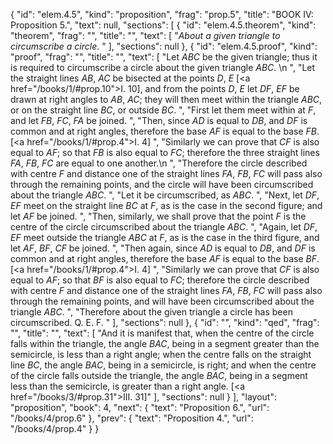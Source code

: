 {
  "id": "elem.4.5",
  "kind": "proposition",
  "frag": "prop.5",
  "title": "BOOK IV: Proposition 5.",
  "text": null,
  "sections": [
    {
      "id": "elem.4.5.theorem",
      "kind": "theorem",
      "frag": "",
      "title": "",
      "text": [
        "<var>About a given triangle to circumscribe a circle</var>. "
      ],
      "sections": null
    },
    {
      "id": "elem.4.5.proof",
      "kind": "proof",
      "frag": "",
      "title": "",
      "text": [
        "Let <var>ABC</var> be the given triangle; thus it is required to circumscribe a circle about the given triangle <var>ABC</var>. \n      ",
        "Let the straight lines <var>AB</var>, <var>AC</var> be bisected at the points <var>D</var>, <var>E</var> [<a href=\"/books/1/#prop.10\">I. 10</a>], and from the points <var>D</var>, <var>E</var> let <var>DF</var>, <var>EF</var> be drawn at right angles to <var>AB</var>, <var>AC</var>; they will then meet within the triangle <var>ABC</var>, or on the straight line <var>BC</var>, or outside <var>BC</var>. ",
        "First let them meet within at <var>F</var>, and let <var>FB</var>, <var>FC</var>, <var>FA</var> be joined. ",
        "Then, since <var>AD</var> is equal to <var>DB</var>, and <var>DF</var> is common and at right angles, therefore the base <var>AF</var> is equal to the base <var>FB</var>. [<a href=\"/books/1/#prop.4\">I. 4</a>] ",
        "Similarly we can prove that <var>CF</var> is also equal to <var>AF</var>; so that <var>FB</var> is also equal to <var>FC</var>; therefore the three straight lines <var>FA</var>, <var>FB</var>, <var>FC</var> are equal to one another.\n      ",
        "Therefore the circle described with centre <var>F</var> and distance one of the straight lines <var>FA</var>, <var>FB</var>, <var>FC</var> will pass also through the remaining points, and the circle will have been circumscribed about the triangle <var>ABC</var>. ",
        "Let it be circumscribed, as <var>ABC</var>. ",
        "Next, let <var>DF</var>, <var>EF</var> meet on the straight line <var>BC</var> at <var>F</var>, as is the case in the second figure; and let <var>AF</var> be joined. ",
        "Then, similarly, we shall prove that the point <var>F</var> is the centre of the circle circumscribed about the triangle <var>ABC</var>. ",
        "Again, let <var>DF</var>, <var>EF</var> meet outside the triangle <var>ABC</var> at <var>F</var>, as is the case in the third figure, and let <var>AF</var>, <var>BF</var>, <var>CF</var> be joined. ",
        "Then again, since <var>AD</var> is equal to <var>DB</var>, and <var>DF</var> is common and at right angles, therefore the base <var>AF</var> is equal to the base <var>BF</var>. [<a href=\"/books/1/#prop.4\">I. 4</a>] ",
        "Similarly we can prove that <var>CF</var> is also equal to <var>AF</var>; so that <var>BF</var> is also equal to <var>FC</var>; therefore the circle described with centre <var>F</var> and distance one of the straight lines <var>FA</var>, <var>FB</var>, <var>FC</var> will pass also through the remaining points, and will have been circumscribed about the triangle <var>ABC</var>. ",
        "Therefore about the given triangle a circle has been circumscribed. Q. E. F. "
      ],
      "sections": null
    },
    {
      "id": "",
      "kind": "qed",
      "frag": "",
      "title": "",
      "text": [
        "And it is manifest that, when the centre of the circle falls within the triangle, the angle <var>BAC</var>, being in a segment greater than the semicircle, is less than a right angle; when the centre falls on the straight line <var>BC</var>, the angle <var>BAC</var>, being in a semicircle, is right; and when the centre of the circle falls outside the triangle, the angle <var>BAC</var>, being in a segment less than the semicircle, is greater than a right angle. [<a href=\"/books/3/#prop.31\">III. 31</a>]"
      ],
      "sections": null
    }
  ],
  "layout": "proposition",
  "book": 4,
  "next": {
    "text": "Proposition 6.",
    "url": "/books/4/prop.6"
  },
  "prev": {
    "text": "Proposition 4.",
    "url": "/books/4/prop.4"
  }
}
